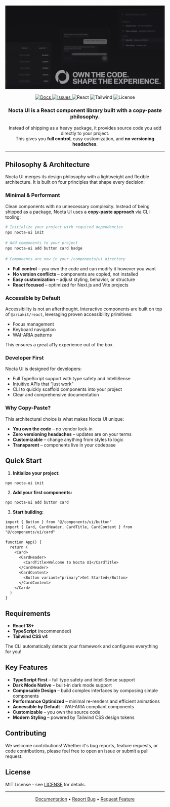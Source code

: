 <p align="center">
  <img src="nocta-ui.png" alt="Nocta UI" />
</p>

<p align="center">
  <a href="https://nocta-ui.com">
    <img src="https://img.shields.io/badge/docs-available-lightgray?style=flat-square" alt="Docs" />
  </a>
  <a href="https://github.com/nocta-ui/nocta-ui/issues">
    <img src="https://img.shields.io/badge/issues-tracker-gray?style=flat-square" alt="Issues" />
  </a>
  <img src="https://img.shields.io/badge/react-18+-lightgray?style=flat-square" alt="React" />
  <img src="https://img.shields.io/badge/tailwind-v4-lightgray?style=flat-square" alt="Tailwind" />
  <img src="https://img.shields.io/badge/license-MIT-gray?style=flat-square" alt="License" />
</p>


<h3 align="center">
  Nocta UI is a React component library built with a copy-paste philosophy.
</h3>

<p align="center">
  Instead of shipping as a heavy package, it provides source code you add directly to your project.<br/>
  This gives you <b>full control</b>, easy customization, and <b>no versioning headaches</b>.
</p>

---

## Philosophy & Architecture

Nocta UI merges its design philosophy with a lightweight and flexible architecture. It is built on four principles that shape every decision:

### **Minimal & Performant**

Clean components with no unnecessary complexity. Instead of being shipped as a package, Nocta UI uses a **copy-paste approach** via CLI tooling:

```bash
# Initialize your project with required dependencies
npx nocta-ui init

# Add components to your project
npx nocta-ui add button card badge

# Components are now in your /components/ui directory
```

* **Full control** – you own the code and can modify it however you want
* **No version conflicts** – components are copied, not installed
* **Easy customization** – adjust styling, behavior, or structure
* **React focused** – optimized for Next.js and Vite projects

### **Accessible by Default**

Accessibility is not an afterthought. Interactive components are built on top of `@ariakit/react`, leveraging proven accessibility primitives:

* Focus management
* Keyboard navigation
* WAI-ARIA patterns

This ensures a great a11y experience out of the box.

### **Developer First**

Nocta UI is designed for developers:

* Full TypeScript support with type safety and IntelliSense
* Intuitive APIs that “just work”
* CLI to quickly scaffold components into your project
* Clear and comprehensive documentation

### **Why Copy-Paste?**

This architectural choice is what makes Nocta UI unique:

* **You own the code** – no vendor lock-in
* **Zero versioning headaches** – updates are on your terms
* **Customizable** – change anything from styles to logic
* **Transparent** – components live in your codebase


## Quick Start

1. **Initialize your project:**

```bash
npx nocta-ui init
```

2. **Add your first components:**

```bash
npx nocta-ui add button card
```

3. **Start building:**

```tsx
import { Button } from "@/components/ui/button"
import { Card, CardHeader, CardTitle, CardContent } from "@/components/ui/card"

function App() {
  return (
    <Card>
      <CardHeader>
        <CardTitle>Welcome to Nocta UI</CardTitle>
      </CardHeader>
      <CardContent>
        <Button variant="primary">Get Started</Button>
      </CardContent>
    </Card>
  )
}
```

## Requirements

* **React 18+**
* **TypeScript** (recommended)
* **Tailwind CSS v4**

The CLI automatically detects your framework and configures everything for you!

## Key Features

* **TypeScript First** – full type safety and IntelliSense support
* **Dark Mode Native** – built-in dark mode support
* **Composable Design** – build complex interfaces by composing simple components
* **Performance Optimized** – minimal re-renders and efficient animations
* **Accessible by Default** – WAI-ARIA compliant components
* **Customizable** – you own the source code
* **Modern Styling** – powered by Tailwind CSS design tokens

## Contributing

We welcome contributions! Whether it's bug reports, feature requests, or code contributions, please feel free to open an issue or submit a pull request.

## License

MIT License - see [LICENSE](LICENSE) for details.

---

<div align="center">
  <p>
    <a href="https://nocta-ui.com">Documentation</a> •
    <a href="https://github.com/nocta-ui/nocta-ui/issues">Report Bug</a> •
    <a href="https://github.com/nocta-ui/nocta-ui/issues">Request Feature</a>
  </p>
</div>
